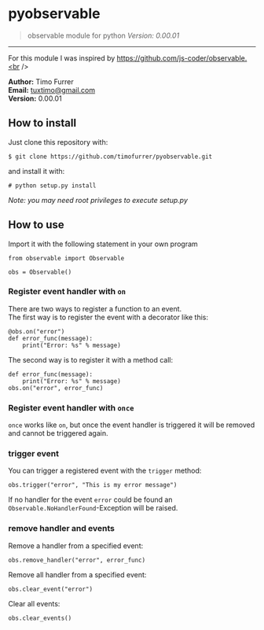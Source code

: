 # pyobservable
> observable module for python
> *Version: 0.00.01*

***

For this module I was inspired by https://github.com/js-coder/observable.<br /><br/>

**Author:** Timo Furrer<br />
**Email:** tuxtimo@gmail.com<br />
**Version:** 0.00.01<br />

## How to install
Just clone this repository with:

    $ git clone https://github.com/timofurrer/pyobservable.git

and install it with:

    # python setup.py install

*Note: you may need root privileges to execute setup.py*

## How to use
Import it with the following statement in your own program

    from observable import Observable

    obs = Observable()

### Register event handler with `on`
There are two ways to register a function to an event.<br />
The first way is to register the event with a decorator like this:

    @obs.on("error")
    def error_func(message):
        print("Error: %s" % message)

The second way is to register it with a method call:

    def error_func(message):
        print("Error: %s" % message)
    obs.on("error", error_func)

### Register event handler with `once`
`once` works like `on`, but once the event handler is triggered it will be removed and cannot be triggered again.

### trigger event
You can trigger a registered event with the `trigger` method:

    obs.trigger("error", "This is my error message")

If no handler for the event `error` could be found an `Observable.NoHandlerFound`-Exception will be raised.

### remove handler and events
Remove a handler from a specified event:

    obs.remove_handler("error", error_func)

Remove all handler from a specified event:

    obs.clear_event("error")

Clear all events:

    obs.clear_events()
